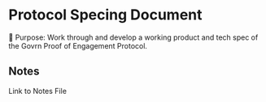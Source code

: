 # Protocol Specing Document

🥅 Purpose: Work through and develop a working product and tech spec of the Govrn Proof of Engagement Protocol.

## Notes

Link to Notes File
